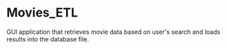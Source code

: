 # Movies_ETL
GUI application that retrieves movie data based on user's search and loads results into the database file. 
